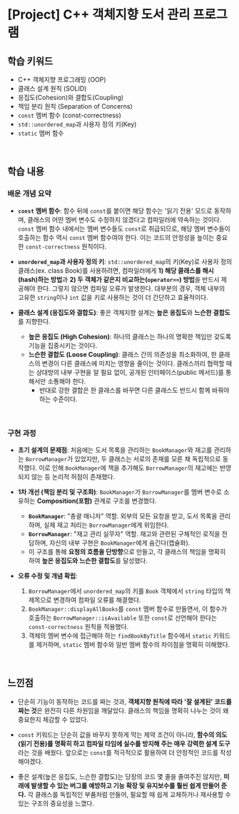 # [Project] C++ 객체지향 도서 관리 프로그램

## 학습 키워드
- C++ 객체지향 프로그래밍 (OOP)
- 클래스 설계 원칙 (SOLID)
- 응집도(Cohesion)와 결합도(Coupling)
- 책임 분리 원칙 (Separation of Concerns)
- `const` 멤버 함수 (const-correctness)
- `std::unordered_map`과 사용자 정의 키(Key)
- `static` 멤버 함수

<br/>

## 학습 내용
### 배운 개념 요약
- **`const` 멤버 함수**: 함수 뒤에 `const`를 붙이면 해당 함수는 '읽기 전용' 모드로 동작하며, 클래스의 어떤 멤버 변수도 수정하지 않겠다고 컴파일러에 약속하는 것이다. `const` 멤버 함수 내에서는 멤버 변수들도 `const`로 취급되므로, 해당 멤버 변수들이 호출하는 함수 역시 `const` 멤버 함수여야 한다. 이는 코드의 안정성을 높이는 중요한 `const-correctness` 원칙이다.

- **`unordered_map`과 사용자 정의 키**: `std::unordered_map`의 키(Key)로 사용자 정의 클래스(ex. class Book)를 사용하려면, 컴파일러에게 **1) 해당 클래스를 해시(hash)하는 방법**과 **2) 두 객체가 같은지 비교하는(`operator==`) 방법**을 반드시 제공해야 한다. 그렇지 않으면 컴파일 오류가 발생한다. 대부분의 경우, 객체 내부의 고유한 `string`이나 `int` 값을 키로 사용하는 것이 더 간단하고 효율적이다.

- **클래스 설계 (응집도와 결합도)**: 좋은 객체지향 설계는 **높은 응집도**와 **느슨한 결합도**를 지향한다.
    - **높은 응집도 (High Cohesion)**: 하나의 클래스는 하나의 명확한 책임만 갖도록 기능을 집중시키는 것이다.
    - **느슨한 결합도 (Loose Coupling)**: 클래스 간의 의존성을 최소화하여, 한 클래스의 변경이 다른 클래스에 미치는 영향을 줄이는 것이다. 클래스끼리 협력할 때는 상대방의 내부 구현을 알 필요 없이, 공개된 인터페이스(public 메서드)를 통해서만 소통해야 한다.
      - 반대로 강한 결합은 한 클래스를 바꾸면 다른 클래스도 반드시 함께 바꿔야하는 수준이다.

<br/>

### 구현 과정
- **초기 설계의 문제점**: 처음에는 도서 목록을 관리하는 `BookManager`와 재고를 관리하는 `BorrowManager`가 있었지만, 두 클래스는 서로의 존재를 모른 채 독립적으로 동작했다. 이로 인해 `BookManager`에 책을 추가해도 `BorrowManager`의 재고에는 반영되지 않는 등 논리적 허점이 존재했다.

- **1차 개선 (책임 분리 및 구조화)**: `BookManager`가 `BorrowManager`를 멤버 변수로 소유하는 **Composition(포함)** 관계로 구조를 변경했다.
    - **`BookManager`**: "총괄 매니저" 역할. 외부의 모든 요청을 받고, 도서 목록을 관리하며, 실제 재고 처리는 `BorrowManager`에게 위임한다.
    - **`BorrowManager`**: "재고 관리 실무자" 역할. 재고와 관련된 구체적인 로직을 전담하며, 자신의 내부 구현은 `BookManager`에게 숨긴다(캡슐화).
    - 이 구조를 통해 **요청의 흐름을 단방향**으로 만들고, 각 클래스의 책임을 명확히 하여 **높은 응집도와 느슨한 결합도**를 달성했다.

- **오류 수정 및 개념 확립**:
    1. `BorrowManager`에서 `unordered_map`의 키를 `Book` 객체에서 `string` 타입의 책 제목으로 변경하여 컴파일 오류를 해결했다.
    2. `BookManager::displayAllBooks`를 `const` 멤버 함수로 만들면서, 이 함수가 호출하는 `BorrowManager::isAvailable` 또한 `const`로 선언해야 한다는 `const-correctness` 원칙을 적용했다.
    3. 객체의 멤버 변수에 접근해야 하는 `findBookByTitle` 함수에서 `static` 키워드를 제거하며, `static` 멤버 함수와 일반 멤버 함수의 차이점을 명확히 이해했다.

<br/>

## 느낀점
- 단순히 기능이 동작하는 코드를 짜는 것과, **객체지향 원칙에 따라 '잘 설계된' 코드를 짜는 것**은 완전히 다른 차원임을 깨달았다. 클래스의 책임을 명확히 나누는 것이 왜 중요한지 체감할 수 있었다.

- `const` 키워드는 단순히 값을 바꾸지 못하게 막는 제약 조건이 아니라, **함수의 의도(읽기 전용)를 명확히 하고 컴파일 타임에 실수를 방지해 주는 매우 강력한 설계 도구**라는 것을 배웠다. 앞으로는 `const`를 적극적으로 활용하여 더 안정적인 코드를 작성해야겠다.

- 좋은 설계(높은 응집도, 느슨한 결합도)는 당장의 코드 몇 줄을 줄여주진 않지만, **미래에 발생할 수 있는 버그를 예방하고 기능 확장 및 유지보수를 훨씬 쉽게 만들어 준다.** 각 클래스를 독립적인 부품처럼 만들어, 필요할 때 쉽게 교체하거나 재사용할 수 있는 구조의 중요성을 느꼈다.
